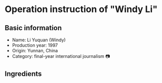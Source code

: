 # Operation instruction of "Windy Li"
## Basic information
* Name: Li Yuquan (Windy)
* Production year: 1997
* Origin: Yunnan, China
* Category: final-year international journalism  :camera:
## Ingredients
